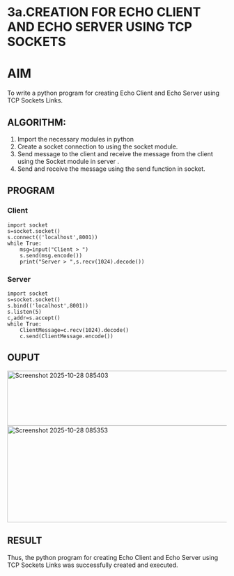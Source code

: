 # 3a.CREATION FOR ECHO CLIENT AND ECHO SERVER USING TCP SOCKETS
# AIM
To write a python program for creating Echo Client and Echo Server using TCP
Sockets Links.
## ALGORITHM:
1. Import the necessary modules in python
2. Create a socket connection to using the socket module.
3. Send message to the client and receive the message from the client using the Socket module in
 server .
4. Send and receive the message using the send function in socket.
## PROGRAM
### Client

```
import socket
s=socket.socket()
s.connect(('localhost',8001))
while True:
    msg=input("Client > ")
    s.send(msg.encode())
    print("Server > ",s.recv(1024).decode())

```

### Server

```
import socket
s=socket.socket()
s.bind(('localhost',8001))
s.listen(5)
c,addr=s.accept()
while True:
    ClientMessage=c.recv(1024).decode()
    c.send(ClientMessage.encode())
```
## OUPUT
<img width="621" height="126" alt="Screenshot 2025-10-28 085403" src="https://github.com/user-attachments/assets/68c20032-ea05-419a-877a-41f8849d4aef" />
<img width="623" height="222" alt="Screenshot 2025-10-28 085353" src="https://github.com/user-attachments/assets/cbbd3f35-197d-4e6d-8c12-3caa200cf387" />

## RESULT
Thus, the python program for creating Echo Client and Echo Server using TCP Sockets Links 
was successfully created and executed.
